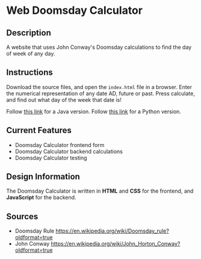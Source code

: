 # Web Doomsday Calculator
## Description
A website that uses John Conway's Doomsday calculations to find the day of week of any day.

## Instructions
Download the source files, and open the `index.html` file in a browser. Enter the numerical representation of any date AD, future or past. Press calculate, and find out what day of the week that date is! 

Follow [this link](https://github.com/BionicCat27/Doomsday-Calculator-Java) for a Java version.
Follow [this link](https://github.com/BionicCat27/Doomsday-Calculator-Python/) for a Python version.

## Current Features
 - Doomsday Calculator frontend form
 - Doomsday Calculator backend calculations
 - Doomsday Calculator testing

## Design Information
The Doomsday Calculator is written in **HTML** and **CSS** for the frontend, and **JavaScript** for the backend.

## Sources
 - Doomsday Rule https://en.wikipedia.org/wiki/Doomsday_rule?oldformat=true
 - John Conway https://en.wikipedia.org/wiki/John_Horton_Conway?oldformat=true
